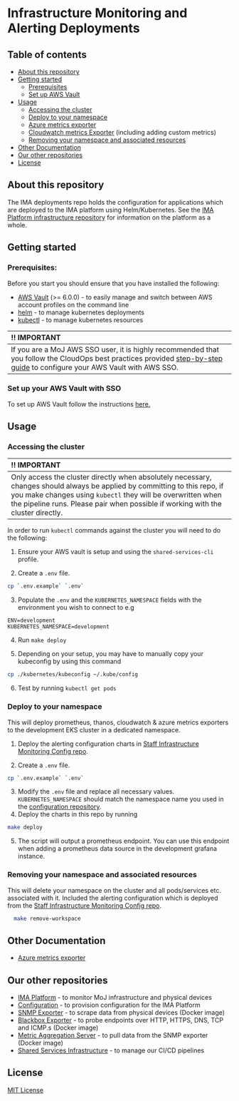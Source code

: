 # Infrastructure Monitoring and Alerting Deployments

## Table of contents

- [About this repository](#about-this-repository)
- [Getting started](#getting-started)
  - [Prerequisites](#prerequisites)
  - [Set up AWS Vault](#set-up-aws-vault)
- [Usage](#usage)
  - [Accessing the cluster](#accessing-the-cluster)
  - [Deploy to your namespace](#deploy-to-your-namespace)
  - [Azure metrics exporter](documentation/azure-metrics-exporter.md)
  - [Cloudwatch metrics Exporter](documentation/cloudwatch-exporter.md) (including adding custom metrics)
  - [Removing your namespace and associated resources](#removing-your-namespace-and-associated-resources)
- [Other Documentation](#other-documentation)
- [Our other repositories](#our-other-repositories)
- [License](#license)

## About this repository

The IMA deployments repo holds the configuration for applications which are
deployed to the IMA platform using Helm/Kubernetes. See the [IMA Platform infrastructure repository](https://github.com/ministryofjustice/staff-infrastructure-monitoring) for information on the platform as a whole.

## Getting started
### Prerequisites:

Before you start you should ensure that you have installed the following:
- [AWS Vault](https://github.com/99designs/aws-vault) (>= 6.0.0) - to easily manage and switch between AWS account profiles on the command line
- [helm](https://helm.sh/docs/intro/install/) - to manage kubernetes deployments
- [kubectl](https://kubernetes.io/docs/tasks/tools/) - to manage kubernetes resources

| :bangbang: IMPORTANT |  
|:-----|  
| If you are a MoJ AWS SSO user, it is highly recommended that you follow the CloudOps best practices provided [step-by-step guide](https://ministryofjustice.github.io/cloud-operations/documentation/team-guide/best-practices/use-aws-sso.html#re-configure-aws-vault) to configure your AWS Vault with AWS SSO. | 

### Set up your AWS Vault with SSO
To set up AWS Vault follow the instructions [here.](https://ministryofjustice.github.io/cloud-operations/documentation/team-guide/best-practices/use-aws-sso.html#re-configure-aws-vault)

## Usage

### Accessing the cluster

| :bangbang: IMPORTANT |  
|:-----|  
| Only access the cluster directly when absolutely necessary, changes should always be applied by committing to this repo, if you make changes using `kubectl` they will be overwritten when the pipeline runs. Please pair when possible if working with the cluster directly. | 

In order to run `kubectl` commands against the cluster you will need to do the following:

1. Ensure your AWS vault is setup and using the `shared-services-cli` profile.

2. Create a `.env` file.

```sh
cp `.env.example` `.env`
```

3. Populate the `.env` and the `KUBERNETES_NAMESPACE` fields with the environment you wish to connect to e.g
```
ENV=development
KUBERNETES_NAMESPACE=development
```
4. Run `make deploy`

5. Depending on your setup, you may have to manually copy your kubeconfig by using this command 
```sh
cp ./kubernetes/kubeconfig ~/.kube/config
```

6. Test by running `kubectl get pods`

### Deploy to your namespace
This will deploy prometheus, thanos, cloudwatch & azure metrics exporters to the development EKS cluster in a dedicated namespace.

1. Deploy the alerting configuration charts in [Staff Infrastructure Monitoring Config repo](https://github.com/ministryofjustice/staff-infrastructure-monitoring-datasource-config#ima-development).

2. Create a `.env` file.

```sh
cp `.env.example` `.env`
```
3. Modify the `.env` file and replace all necessary values. `KUBERNETES_NAMESPACE` should match the namespace name you used in the [configuration repository](https://github.com/ministryofjustice/staff-infrastructure-monitoring-datasource-config).
4. Deploy the charts in this repo by running

```sh
make deploy
```

5. The script will output a prometheus endpoint. You can use this endpoint when adding a prometheus data source in the development grafana instance.

### Removing your namespace and associated resources
This will delete your namespace on the cluster and all pods/services etc. associated with it. Included the alerting configuration which is deployed from the [Staff Infrastructure Monitoring Config repo](https://github.com/ministryofjustice/staff-infrastructure-monitoring-datasource-config).

```sh
  make remove-workspace
```

## Other Documentation

- [Azure metrics exporter](documentation/azure-metrics-exporter.md)

## Our other repositories

- [IMA Platform](https://github.com/ministryofjustice/staff-infrastructure-monitoring) - to monitor MoJ infrastructure and physical devices
- [Configuration](https://github.com/ministryofjustice/staff-infrastructure-monitoring-datasource-config) - to provision configuration for the IMA Platform
- [SNMP Exporter](https://github.com/ministryofjustice/staff-infrastructure-monitoring-snmpexporter) - to scrape data from physical devices (Docker image)
- [Blackbox Exporter](https://github.com/ministryofjustice/staff-infrastructure-monitoring-blackbox-exporter) - to probe endpoints over HTTP, HTTPS, DNS, TCP and ICMP.s (Docker image)
- [Metric Aggregation Server](https://github.com/ministryofjustice/staff-infrastructure-metric-aggregation-server) - to pull data from the SNMP exporter (Docker image)
- [Shared Services Infrastructure](https://github.com/ministryofjustice/staff-device-shared-services-infrastructure) - to manage our CI/CD pipelines

## License

[MIT License](LICENSE)
